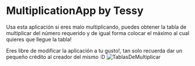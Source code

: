 # MultiplicationApp by Tessy

Usa esta aplicación si eres malo multiplicando, puedes obtener la tabla de multiplicar del número requerido y de igual forma colocar el máximo al cual quieres que llegue la tabla!

Eres libre de modificar la aplicación a tu gusto!, tan solo recuerda dar un pequeño crédito al creador del mismo :D
![TablasDeMultiplicar](https://github.com/Tessyto/MultiplicationApp/assets/158505228/5f250464-4589-41a4-aba7-2a30cbedbd1e)
